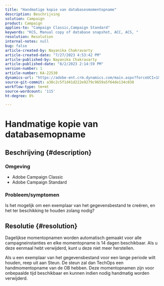 ```yaml
---
title: "Handmatige kopie van databasesmomentopname"
description: Beschrijving
solution: Campaign
product: Campaign
applies-to: "Campaign Classic,Campaign Standard"
keywords: "KCS, Manual copy of database snapshot, ACC, ACS, "
resolution: Resolution
internal-notes: null
bug: false
article-created-by: Nayanika Chakravarty
article-created-date: "7/27/2023 4:53:42 PM"
article-published-by: Nayanika Chakravarty
article-published-date: "8/2/2023 2:14:59 PM"
version-number: 1
article-number: KA-22530
dynamics-url: "https://adobe-ent.crm.dynamics.com/main.aspx?forceUCI=1&pagetype=entityrecord&etn=knowledgearticle&id=d7f6e322-9e2c-ee11-bdf4-6045bd006149"
source-git-commit: a38c2c5f1d41d222e9279c9659a5f64de134c038
workflow-type: tm+mt
source-wordcount: '115'
ht-degree: 8%

---
```


# Handmatige kopie van databasemopname

## Beschrijving {#description}


### Omgeving

- Adobe Campaign Classic
- Adobe Campaign Standard


### Probleem/symptomen

Is het mogelijk om een exemplaar van het gegevensbestand te creëren, en het ter beschikking te houden zolang nodig?


## Resolutie {#resolution}


Dagelijkse momentopnamen worden automatisch gemaakt voor alle campagneinstanties en elke momentopname is 14 dagen beschikbaar. Als u deze eenmaal hebt verwijderd, kunt u deze niet meer herstellen.

Als u een exemplaar van het gegevensbestand voor een lange periode wilt houden, reep uit aan Steun. De steun zal dan TechOps een handmomentopname van de OB hebben. Deze momentopnamen zijn voor onbepaalde tijd beschikbaar en kunnen indien nodig handmatig worden verwijderd.
